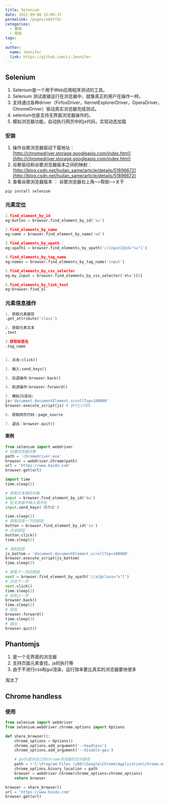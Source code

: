 ```yaml
---
title: Selenium
date: 2022-09-08 15:09:37
permalink: /pages/e847fd/
categories:
  - 基础
  - 爬虫
tags:
  - 
author: 
  name: Jennifer
  link: https://github.com/Li-Jennifer
---
```

## Selenium
1. Selenium是一个用于Web应用程序测试的工具。
2. Selenium 测试直接运行在浏览器中，就像真正的用户在操作一样。
3. 支持通过各种driver（FirfoxDriver，IternetExplorerDriver，OperaDriver，ChromeDriver）驱动真实浏览器完成测试。
4. selenium也是支持无界面浏览器操作的。
5. 模拟浏览器功能，自动执行网页中的js代码，实现动态加载
### 安装
1. 操作谷歌浏览器驱动下载地址： [http://chromedriver.storage.googleapis.com/index.html](http://chromedriver.storage.googleapis.com/index.html)
2. 谷歌驱动和谷歌浏览器版本之间的映射：[http://blog.csdn.net/huilan_same/article/details/51896672](http://blog.csdn.net/huilan_same/article/details/51896672)
3. 查看谷歌浏览器版本 ： 谷歌浏览器右上角‐‐>帮助‐‐>关于

`pip install selenium`

### 元素定位
```python
1.find_element_by_id
eg:button = browser.find_element_by_id('su')

2.find_elements_by_name
eg:name = browser.find_element_by_name('wd')

3.find_elements_by_xpath
eg:xpath1 = browser.find_elements_by_xpath('//input[@id="su"]')

4.find_elements_by_tag_name
eg:names = browser.find_elements_by_tag_name('input')

5.find_elements_by_css_selector
eg:my_input = browser.find_elements_by_css_selector('#kw')[0]

6.find_elements_by_link_text
eg:browser.find_el

```
### 元素信息操作
```python
1. 获取元素属性
.get_attribute('class')

2. 获取元素文本
.text

3.获取标签名
.tag_name


1. 点击:click()

2. 输入:send_keys()

3. 后退操作:browser.back()

4. 前进操作:browser.forword()

5. 模拟JS滚动:
js='document.documentElement.scrollTop=100000'
browser.execute_script(js) # 执行js代码

6. 获取网页代码：page_source

7. 退出：browser.quit()
```
#### 案例
```python
from selenium import webdriver
# 创建浏览器对象
path = 'chromedriver.exe'
browser = webdriver.Chrome(path)
url = 'https://www.baidu.com'
browser.get(url)

import time
time.sleep(2)

# 获取文本框的对象
input = browser.find_element_by_id('kw')
# 在文本框中输入周杰伦
input.send_keys('周杰伦')

time.sleep(2)
# 获取百度一下的按钮
button = browser.find_element_by_id('su')
# 点击按钮
button.click()
time.sleep(2)

# 滑到底部
js_bottom = 'document.documentElement.scrollTop=100000'
browser.execute_script(js_bottom)
time.sleep(2)

# 获取下一页的按钮
next = browser.find_element_by_xpath('//a[@class="n"]')
# 点击下一页
next.click()
time.sleep(2)
# 回到上一页
browser.back()
time.sleep(2)
# 回去
browser.forward()
time.sleep(3)
# 退出
browser.quit()
```
## Phantomjs
1. 是一个无界面的浏览器
2. 支持页面元素查找，js的执行等
3. 由于不进行css和gui渲染，运行效率要比真实的浏览器要快很多

淘汰了
## Chrome handless
### 使用
```python
from selenium import webdriver
from selenium.webdriver.chrome.options import Options

def share_browser():
    chrome_options = Options()
    chrome_options.add_argument('--headless')
    chrome_options.add_argument('--disable-gpu')

    # path是你自己的chrome浏览器的文件路径
    path = r'C:\Program Files (x86)\Google\Chrome\Application\chrome.exe'
    chrome_options.binary_location = path
    browser = webdriver.Chrome(chrome_options=chrome_options)
    return browser

browser = share_browser()
url = 'https://www.baidu.com'
browser.get(url)
```


